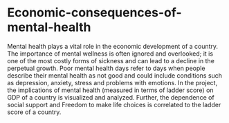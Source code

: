 # Economic-consequences-of-mental-health
Mental health plays a vital role in the economic development of a country. The importance of mental wellness is often ignored and overlooked; it is one of the most costly forms of sickness and can lead to a decline in the perpetual growth. Poor mental health days refer to days when people describe their mental health as not good and could include conditions such as depression, anxiety, stress and problems with emotions. In the project, the implications of mental health (measured in terms of ladder score) on GDP of a country is visualized and analyzed. Further, the dependence of social support and Freedom to make life choices is correlated to the ladder score of a country.
